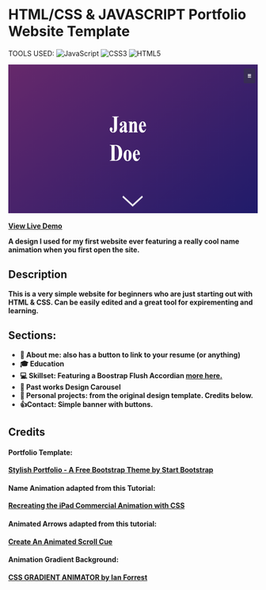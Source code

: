 # HTML/CSS & JAVASCRIPT Portfolio Website Template

TOOLS USED: ![JavaScript](https://img.shields.io/badge/javascript-%23323330.svg?style=for-the-badge&logo=javascript&logoColor=%23F7DF1E)
![CSS3](https://img.shields.io/badge/css3-%231572B6.svg?style=for-the-badge&logo=css3&logoColor=white)
![HTML5](https://img.shields.io/badge/html5-%23E34F26.svg?style=for-the-badge&logo=html5&logoColor=white)

  <img src="onload_layout.PNG" alt="preview_onload"  width="600" height="300">


<b> <a href="https://lauratatianatoro.github.io/online-resume-website-template/"> View Live Demo <a><b>
  
A design I used for my first website ever featuring a really cool name animation when you first open the site.

## Description
This is a very simple website for beginners who are just starting out with HTML & CSS. Can be easily edited and a great tool for expirementing and learning.

## Sections:
  
- 🙂 About me: also has a button to link to your resume (or anything)
- 🎓 Education
- 💻 Skillset: Featuring a Boostrap Flush Accordian <a href="https://getbootstrap.com/docs/5.0/components/accordion/"> more here. <a><b>
- 📝 Past works Design Carousel
- 💼 Personal projects: from the original design template. Credits below.
- 👍Contact: Simple banner with buttons. 
  

## Credits
#### Portfolio Template:
<a href="https://startbootstrap.com/theme/stylish-portfolio">Stylish Portfolio - A Free Bootstrap Theme by Start Bootstrap</a>

#### Name Animation adapted from this Tutorial:
<a href="https://alvaromontoro.com/blog/67836/recreating-the-ipad-commercial-animation-with-css">Recreating the iPad Commercial Animation with CSS</a>
  
#### Animated Arrows adapted from this tutorial:
<a href="https://cssanimation.rocks/scroll-cue/">Create An Animated Scroll Cue</a>

#### Animation Gradient Background:
<a href="https://www.gradient-animator.com/">CSS GRADIENT ANIMATOR by Ian Forrest</a>

